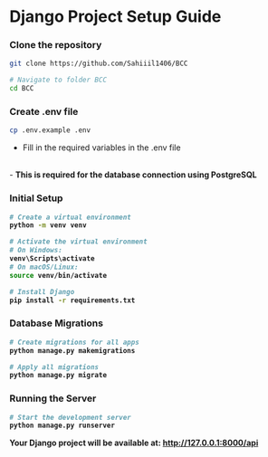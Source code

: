# Django Project Setup Guide

### Clone the repository
```bash
git clone https://github.com/Sahiiil1406/BCC

# Navigate to folder BCC
cd BCC
```

### Create .env file

```bash
cp .env.example .env
```
- Fill in the required variables in the .env file
<br>
- <b>This is required for the database connection using PostgreSQL

### Initial Setup

```bash
# Create a virtual environment
python -m venv venv

# Activate the virtual environment
# On Windows:
venv\Scripts\activate
# On macOS/Linux:
source venv/bin/activate

# Install Django
pip install -r requirements.txt
```



### Database Migrations

```bash
# Create migrations for all apps
python manage.py makemigrations

# Apply all migrations
python manage.py migrate

```

### Running the Server

```bash
# Start the development server
python manage.py runserver
```

Your Django project will be available at: http://127.0.0.1:8000/api
